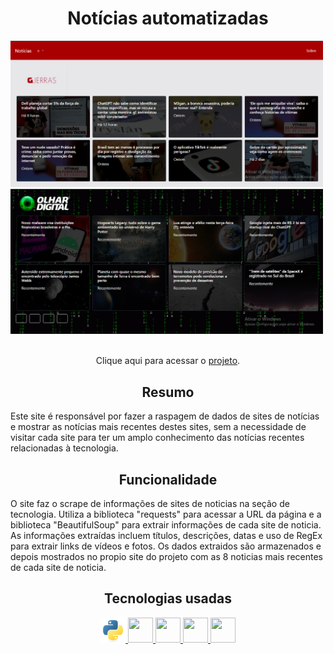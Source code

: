 <h1 align="center">Notícias automatizadas</h1>
<div style="display: inline-block;"><img src="images_readme/globo.png" width="500px"> <img src="images_readme/olhardigital.png" width="500px"></div>

<p align="center"><br>Clique aqui para acessar o <a href="https://web-production-6a88.up.railway.app/#" target="_blank">projeto</a>.</p>

<h2 align="center">Resumo</h2>
<p>
  Este site é responsável por fazer a raspagem de dados de sites de notícias e mostrar as notícias mais recentes destes sites, sem a necessidade de visitar cada site para ter um amplo conhecimento das notícias recentes relacionadas à tecnologia.
</p>

<h2 align="center">Funcionalidade</h2>
<p>
  O site faz o scrape de informações de sites de noticias na seção de tecnologia. Utiliza a biblioteca "requests" para acessar a URL da página e a biblioteca "BeautifulSoup" para extrair informações de cada site de noticia. As informações extraídas incluem títulos, descrições, datas e uso de RegEx para extrair links de vídeos e fotos. Os dados extraidos são armazenados e depois mostrados no propio site do projeto com as 8 noticias mais recentes de cada site de noticia.
</p>

<h2 align="center">Tecnologias usadas</h2>
 <p align="center">
  <a href='https://www.python.org/' target='_blank'>
	<img src='https://raw.githubusercontent.com/devicons/devicon/master/icons/python/python-original.svg' width='40' height='40'>
	</a>
  <a href='https://www.djangoproject.com/' target='_blank'>
  <img src='https://camo.githubusercontent.com/537f66454b766b0d56da91225206ebf6d28ecff24d84668d52cf9430e02460fd/68747470733a2f2f63646e2e776f726c64766563746f726c6f676f2e636f6d2f6c6f676f732f646a616e676f2e737667' width='40' height='40'>
  </a>
	<a href='https://requests.readthedocs.io/en/latest/' target='_blank'>
	<img src='https://upload.wikimedia.org/wikipedia/commons/a/aa/Requests_Python_Logo.png' width='40' height='40'>
	</a>
	<a href='https://pypi.org/project/beautifulsoup4/' target='_blank'>
	<img src='https://cdn-ak.f.st-hatena.com/images/fotolife/m/mitsu3204/20180824/20180824013430.jpg' width='40' height='40'>
	</a>
	<a href='https://www.w3schools.com/python/python_regex.asp' target='_blank'>
	<img src='https://static.javatpoint.com/tutorial/regex/images/regex-tutorial.png' width='40' height='40'>
	</a>
</p>
